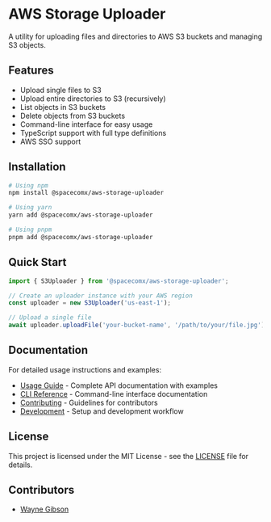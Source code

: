 # AWS Storage Uploader

A utility for uploading files and directories to AWS S3 buckets and managing S3 objects.

## Features

- Upload single files to S3
- Upload entire directories to S3 (recursively)
- List objects in S3 buckets
- Delete objects from S3 buckets
- Command-line interface for easy usage
- TypeScript support with full type definitions
- AWS SSO support

## Installation

```bash
# Using npm
npm install @spacecomx/aws-storage-uploader

# Using yarn
yarn add @spacecomx/aws-storage-uploader

# Using pnpm
pnpm add @spacecomx/aws-storage-uploader
```

## Quick Start

```typescript
import { S3Uploader } from '@spacecomx/aws-storage-uploader';

// Create an uploader instance with your AWS region
const uploader = new S3Uploader('us-east-1');

// Upload a single file
await uploader.uploadFile('your-bucket-name', '/path/to/your/file.jpg');
```

## Documentation

For detailed usage instructions and examples:

- [Usage Guide](docs/USAGE.md) - Complete API documentation with examples
- [CLI Reference](docs/CLI.md) - Command-line interface documentation
- [Contributing](docs/CONTRIBUTING.md) - Guidelines for contributors
- [Development](docs/DEVELOPMENT.md) - Setup and development workflow

## License

This project is licensed under the MIT License - see the [LICENSE](LICENSE.md) file for details.

## Contributors

- [Wayne Gibson](https://github.com/waynegibson)